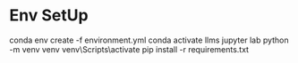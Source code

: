 # Env SetUp

conda env create -f environment.yml
conda activate llms
jupyter lab
python -m venv venv
venv\Scripts\activate
pip install -r requirements.txt



